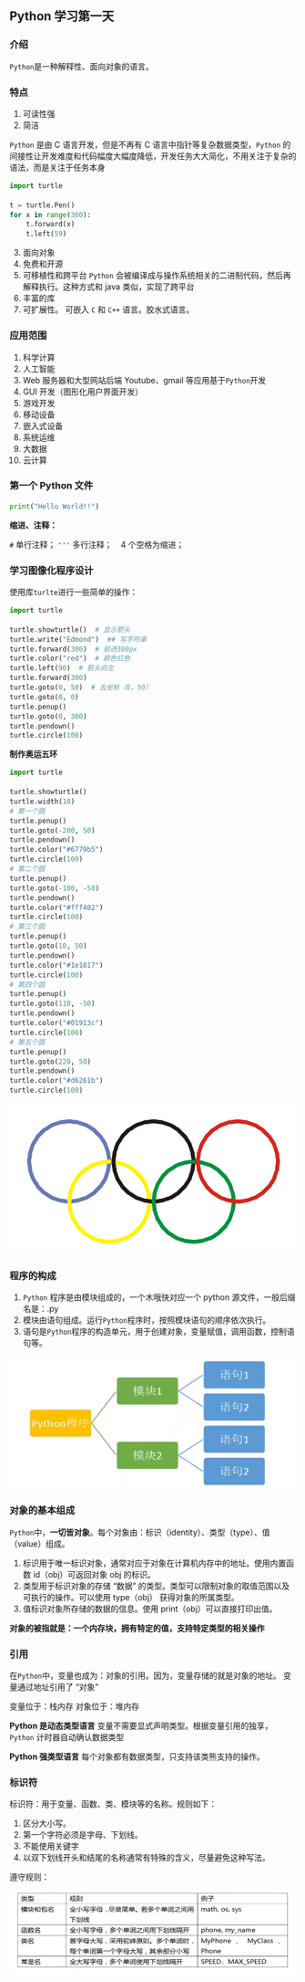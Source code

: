 ## Python 学习第一天

### 介绍

`Python`是一种解释性、面向对象的语言。

### 特点

1. 可读性强
2. 简洁

`Python` 是由 C 语言开发，但是不再有 C 语言中指针等复杂数据类型，`Python` 的间接性让开发难度和代码幅度大幅度降低，开发任务大大简化，不用关注于复杂的语法，而是关注于任务本身

```python
import turtle

t = turtle.Pen()
for x in range(360):
    t.forward(x)
    t.left(59)

```

3. 面向对象
4. 免费和开源
5. 可移植性和跨平台
   `Python` 会被编译成与操作系统相关的二进制代码，然后再解释执行。这种方式和 java 类似，实现了跨平台
6. 丰富的库
7. 可扩展性。 可嵌入 `C` 和 `C++` 语言。胶水式语言。

### 应用范围

1. 科学计算
2. 人工智能
3. Web 服务器和大型网站后端
   Youtube、gmail 等应用基于`Python`开发
4. GUI 开发（图形化用户界面开发）
5. 游戏开发
6. 移动设备
7. 嵌入式设备
8. 系统运维
9. 大数据
10. 云计算

### 第一个 Python 文件

```python
print("Hello World!!")
```

**缩进、注释：**

`#` 单行注释；
`'''` 多行注释；
` ` 4 个空格为缩进；

### 学习图像化程序设计

使用库`turlte`进行一些简单的操作：

```python
import turtle

turtle.showturtle()  # 显示箭头
turtle.write("Edmond")  ## 写字符串
turtle.forward(300)  # 前进300px
turtle.color("red")  # 颜色红色
turtle.left(90)  # 箭头向左
turtle.forward(300)
turtle.goto(0, 50)  # 去坐标（0，50）
turtle.goto(0, 0)
turtle.penup()
turtle.goto(0, 300)
turtle.pendown()
turtle.circle(100)
```

**制作奥运五环**

```python
import turtle

turtle.showturtle()
turtle.width(10)
# 第一个圆
turtle.penup()
turtle.goto(-200, 50)
turtle.pendown()
turtle.color("#6779b5")
turtle.circle(100)
# 第二个圆
turtle.penup()
turtle.goto(-100, -50)
turtle.pendown()
turtle.color("#fff402")
turtle.circle(100)
# 第三个圆
turtle.penup()
turtle.goto(10, 50)
turtle.pendown()
turtle.color("#1e1817")
turtle.circle(100)
# 第四个圆
turtle.penup()
turtle.goto(110, -50)
turtle.pendown()
turtle.color("#01913c")
turtle.circle(100)
# 第五个圆
turtle.penup()
turtle.goto(220, 50)
turtle.pendown()
turtle.color("#d6261b")
turtle.circle(100)
```

![image-20210831173657042](img/image-20210831173657042.png)

### 程序的构成

1. `Python` 程序是由模块组成的，一个木哦快对应一个 python 源文件，一般后缀名是：.py
2. 模块由语句组成。运行`Python`程序时，按照模块语句的顺序依次执行。
3. 语句是`Python`程序的构造单元，用于创建对象，变量赋值，调用函数，控制语句等。

![image-20210831174433174](img/image-20210831174433174.png)

### 对象的基本组成

`Python`中，**一切皆对象**。每个对象由：标识（identity）、类型（type）、值（value）组成。

1. 标识用于唯一标识对象，通常对应于对象在计算机内存中的地址。使用内置函数 id（obj）可返回对象 obj 的标识。
2. 类型用于标识对象的存储 “数据” 的类型。类型可以限制对象的取值范围以及可执行的操作。可以使用 type（obj） 获得对象的所属类型。
3. 值标识对象所存储的数据的信息。使用 print（obj）可以直接打印出值。

**对象的被指就是：一个内存块，拥有特定的值，支持特定类型的相关操作**

### 引用

在`Python`中，变量也成为：对象的引用。因为，变量存储的就是对象的地址。
变量通过地址引用了 “对象”

变量位于：栈内存
对象位于：堆内存

**Python 是动态类型语言**
变量不需要显式声明类型。根据变量引用的独享，`Python` 计时器自动确认数据类型

**Python 强类型语言**
每个对象都有数据类型，只支持该类熊支持的操作。

### 标识符

标识符：用于变量、函数、类、模块等的名称。规则如下：

1. 区分大小写。
2. 第一个字符必须是字母、下划线。
3. 不能使用关键字
4. 以双下划线开头和结尾的名称通常有特殊的含义，尽量避免这种写法。

遵守规则：

![image-20210901143124733](img/image-20210901143124733.png)
